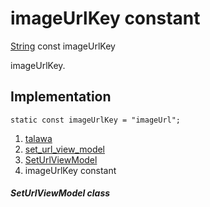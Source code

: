 
<div>

# imageUrlKey constant

</div>


[String](https://api.flutter.dev/flutter/dart-core/String-class.html)
const imageUrlKey



imageUrlKey.



## Implementation

``` language-dart
static const imageUrlKey = "imageUrl";
```







1.  [talawa](../../index.html)
2.  [set_url_view_model](../../view_model_pre_auth_view_models_set_url_view_model/)
3.  [SetUrlViewModel](../../view_model_pre_auth_view_models_set_url_view_model/SetUrlViewModel-class.html)
4.  imageUrlKey constant

##### SetUrlViewModel class







